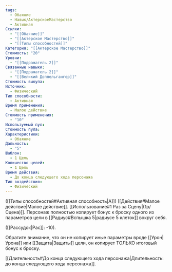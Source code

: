 ```yaml
---
tags:
  - Обаяние
  - Навык/АктерскоеМастерство
  - Активная
Ссылки:
  - "[[Обаяние]]"
  - "[[Актерское Мастерство]]"
  - "[[Типы способностей]]"
Категория: "[[Актерское Мастерство]]"
Стоимость: "20"
Уровни:
  - "[[Подражатель 2]]"
Связанные навыки:
  - "[[Подражатель 2]]"
  - "[[Великий Доппельгангер]]"
Стоимость выкупа: 
Источник:
  - Физический
Тип способности:
  - Активная
Время применения:
  - Малое действие
Стоимость применения:
  - "10"
Используемый пул: 
Стоимость пула: 
Характеристики:
  - Обаяние
Дальность:
  - "5"
Шаблон:
  - 1 Цель
Количество целей:
  - 1 Цель
Время действия:
  - До конца следующего хода персонажа
Тип воздействия:
  - Физический
---
```

([[Типы способностей#Активная способность|А]]) [[Действия#Малое действие|Малое действие]]. [[Использование#1 Раз за Сцену|(1р/Сцена)]]. Персонаж полностью копирует бонус к броску одного из параметров  цели в [[Радиус#Вспышка 5|радиусе 5 клеток]] вокруг себя. 

([[Рассудок|Рас]]: -10).

Обратите внимание, что он не копирует иные параметры вроде [[Урон|Урона]] или [[Защита|Защиты]] цели, он копирует ТОЛЬКО итоговый бонус к броску. 

[[Длительность#До конца следующего хода персонажа|Длительность: до конца следующего хода персонажа]].